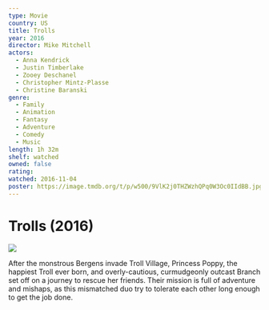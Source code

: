 ```yaml
---
type: Movie
country: US
title: Trolls
year: 2016
director: Mike Mitchell
actors:
  - Anna Kendrick
  - Justin Timberlake
  - Zooey Deschanel
  - Christopher Mintz-Plasse
  - Christine Baranski
genre:
  - Family
  - Animation
  - Fantasy
  - Adventure
  - Comedy
  - Music
length: 1h 32m
shelf: watched
owned: false
rating:
watched: 2016-11-04
poster: https://image.tmdb.org/t/p/w500/9VlK2j0THZWzhQPq0W3Oc0IIdBB.jpg
---
```


# Trolls (2016)

![](https://image.tmdb.org/t/p/w500/9VlK2j0THZWzhQPq0W3Oc0IIdBB.jpg)

After the monstrous Bergens invade Troll Village, Princess Poppy, the happiest Troll ever born, and overly-cautious, curmudgeonly outcast Branch set off on a journey to rescue her friends. Their mission is full of adventure and mishaps, as this mismatched duo try to tolerate each other long enough to get the job done.